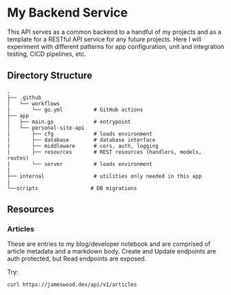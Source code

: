 # My Backend Service

This API serves as a common backend to a handful of my projects and as a template for a RESTful API service for any future projects. Here I will experiment with different patterns for app configuration, unit and integration testing, CICD pipelines, etc.

## Directory Structure
```
.
├── .github
│   └── workflows
|       └── go.yml          # GitHub actions
├── app
│   ├── main.go             # entrypoint
│   └── personal-site-api
|       ├── cfg             # loads environment
|       ├── database        # database interface
|       ├── middleware      # cors, auth, logging
|       ├── resources       # REST resources (handlers, models, routes)
|       └── server          # loads environment
|
├── internal                # utilities only needed in this app
|       
└──scripts                 # DB migrations
```

## Resources 

### Articles
These are entries to my blog/developer notebook and are comprised of article metadata and a markdown body.
Create and Update endpoints are auth protected, but Read endpoints are exposed. 

Try:
```sh
curl https://jameswood.dev/api/v1/articles
```